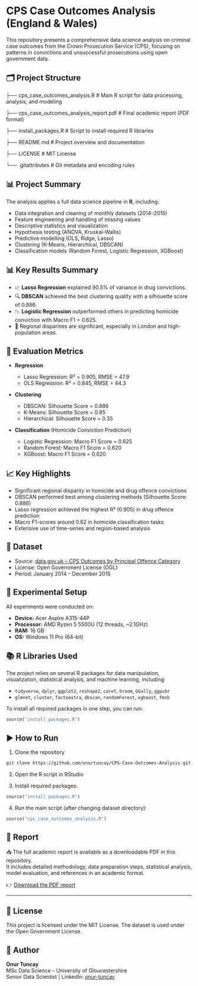 # CPS Case Outcomes Analysis (England & Wales)

This repository presents a comprehensive data science analysis on criminal case outcomes from the Crown Prosecution Service (CPS), focusing on patterns in convictions and unsuccessful prosecutions using open government data.

## 🗂 Project Structure

├── cps_case_outcomes_analysis.R # Main R script for data processing, analysis, and modeling

├── cps_case_outcomes_analysis_report.pdf # Final academic report (PDF format)

├── install_packages.R # Script to install required R libraries

├── README.md # Project overview and documentation

├── LICENSE # MIT License

└── .gitattributes # Git metadata and encoding rules

## 📊 Project Summary

The analysis applies a full data science pipeline in **R**, including:
- Data integration and cleaning of monthly datasets (2014–2015)
- Feature engineering and handling of missing values
- Descriptive statistics and visualization
- Hypothesis testing (ANOVA, Kruskal-Wallis)
- Predictive modelling (OLS, Ridge, Lasso)
- Clustering (K-Means, Hierarchical, DBSCAN)
- Classification models (Random Forest, Logistic Regression, XGBoost)

## 📊 Key Results Summary

- 📈 **Lasso Regression** explained 90.5% of variance in drug convictions.
- 🔍 **DBSCAN** achieved the best clustering quality with a silhouette score of 0.886.
- 📉 **Logistic Regression** outperformed others in predicting homicide conviction with Macro F1 = 0.625.
- 📍 Regional disparities are significant, especially in London and high-population areas.

## 📏 Evaluation Metrics

- **Regression**  
  - Lasso Regression: R² = 0.905, RMSE = 47.9  
  - OLS Regression: R² = 0.845, RMSE = 44.3  

- **Clustering**  
  - DBSCAN: Silhouette Score = 0.886  
  - K-Means: Silhouette Score = 0.85  
  - Hierarchical: Silhouette Score = 0.35  

- **Classification** (Homicide Conviction Prediction)  
  - Logistic Regression: Macro F1 Score = 0.625  
  - Random Forest: Macro F1 Score = 0.620  
  - XGBoost: Macro F1 Score = 0.620  


## 📈 Key Highlights

- Significant regional disparity in homicide and drug offence convictions
- DBSCAN performed best among clustering methods (Silhouette Score: 0.886)
- Lasso regression achieved the highest R² (0.905) in drug offence prediction
- Macro F1-scores around 0.62 in homicide classification tasks
- Extensive use of time-series and region-based analysis

## 📁 Dataset

- Source: [data.gov.uk – CPS Outcomes by Principal Offence Category](https://www.data.gov.uk/dataset/89d0aef9-e2f9-4d1a-b779-5a33707c5f2c/crown-prosecution-service-case-outcomes-by-principal-offence-category-data)
- License: Open Government License (OGL)
- Period: January 2014 – December 2015

## 🧪 Experimental Setup

All experiments were conducted on:
- **Device:** Acer Aspire A315-44P  
- **Processor:** AMD Ryzen 5 5500U (12 threads, ~2.1GHz)  
- **RAM:** 16 GB  
- **OS:** Windows 11 Pro (64-bit)

## 📚 R Libraries Used

The project relies on several R packages for data manipulation, visualization, statistical analysis, and machine learning, including:

- `tidyverse`, `dplyr`, `ggplot2`, `reshape2`, `caret`, `broom`, `GGally`, `ggpubr`
- `glmnet`, `cluster`, `factoextra`, `dbscan`, `randomForest`, `xgboost`, `fmsb`

To install all required packages in one step, you can run:

```r
source("install_packages.R")
```

## ▶️ How to Run

1. Clone the repository

```bash
git clone https://github.com/onurtuncay/CPS-Case-Outcomes-Analysis.git
```

2. Open the R script in RStudio

3. Install required packages:

```r
source("install_packages.R")
```

4. Run the main script (after changing dataset directory):

```r
source("cps_case_outcomes_analysis.R")
```

## 📄 Report

📥 The full academic report is available as a downloadable PDF in this repository.  
It includes detailed methodology, data preparation steps, statistical analysis, model evaluation, and references in an academic format.

👉 [Download the PDF report](./cps_case_outcomes_analysis_report.pdf)

---

## 📝 License

This project is licensed under the MIT License. The dataset is used under the Open Government License.

## 👤 Author

**Onur Tuncay**  
MSc Data Science – University of Gloucestershire  
Senior Data Scientist | LinkedIn: [onur-tuncay](https://linkedin.com/in/onur-tuncay)
